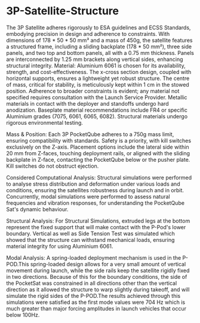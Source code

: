 # 3P-Satellite-Structure
The 3P Satellite adheres rigorously to ESA guidelines and ECSS Standards, embodying precision in design and adherence to constraints. With dimensions of 178 * 50 * 50 mm³ and a mass of 450g, the satellite features a structured frame, including a sliding backplate (178 * 50 mm²), three side panels, and two top and bottom panels, all with a 0.75 mm thickness. Panels are interconnected by 1.25 mm brackets along vertical sides, enhancing structural integrity.
Material: Aluminium 6061 is chosen for its availability, strength, and cost-effectiveness. The x-cross section design, coupled with horizontal supports, ensures a lightweight yet robust structure. The centre of mass, critical for stability, is meticulously kept within 1 cm in the stowed position. Adherence to broader constraints is evident; any material not specified requires consultation with the Launch Service Provider. Metallic materials in contact with the deployer and standoffs undergo hard anodization. Baseplate material recommendations include FR4 or specific Aluminium grades (7075, 6061, 6065, 6082). Structural materials undergo rigorous environmental testing.

Mass & Position: Each 3P PocketQube adheres to a 750g mass limit, ensuring compatibility with standards. Safety is a priority, with kill switches exclusively on the Z-axis. Placement options include the lateral side within 20 mm from Z-faces, touching deployment rails, or aligned with the sliding backplate in Z-face, contacting the PocketQube below or the pusher plate. Kill switches do not obstruct ejection.

Considered Computational Analysis: Structural simulations were performed to analyse stress distribution and deformation under various loads and conditions, ensuring the satellites robustness during launch and in orbit. Concurrently, modal simulations were performed to assess natural frequencies and vibration responses, for understanding the PocketQube Sat's dynamic behaviour.

Structural Analysis: For Structural Simulations, extruded legs at the bottom represent the fixed support that will make contact with the P-Pod's lower boundary. Vertical as well as Side Tension Test was simulated which showed that the structure can withstand mechanical loads, ensuring material integrity for using Aluminium 6061.

Modal Analysis: A spring-loaded deployment mechanism is used in the P-POD.This spring-loaded design allows for a very small amount of vertical movement during launch, while the side rails keep the satellite rigidly fixed in two directions. Because of this for the boundary conditions, the side of the PocketSat was constrained in all directions other than the vertical direction as it allowed the structure to warp slightly during takeoff, and will simulate the rigid sides of the P-POD.The results achieved through this simulations were satisfied as the first mode values were 704 Hz which is much greater than major forcing amplitudes in launch vehicles that occur below 100Hz.
